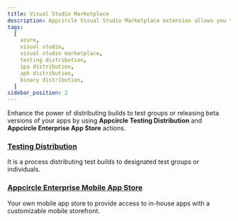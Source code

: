 ```yaml
---
title: Visual Studio Marketplace
description: Appcircle Visual Studio Marketplace extension allows you to distribute your builds to testers directly from your Azure DevOps pipelines.
tags:
  [
    azure,
    visual studio,
    visual studio marketplace,
    testing distribution,
    ipa distribution,
    apk distribution,
    binary distribution,
  ]
sidebar_position: 2
---
```


Enhance the power of distributing builds to test groups or releasing beta versions of your apps by using **Appcircle Testing Distribution** and **Appcircle Enterprise App Store** actions.

### [Testing Distribution](/marketplace/visual-studio-marketplace/testing-distribution)

It is a process distributing test builds to designated test groups or individuals.

### [Appcircle Enterprise Mobile App Store](/marketplace/visual-studio-marketplace/enterprise-app-store)

Your own mobile app store to provide access to in-house apps with a customizable mobile storefront.